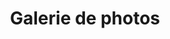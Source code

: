 ---
# Feel free to add content and custom Front Matter to this file.
# To modify the layout, see https://jekyllrb.com/docs/themes/#overriding-theme-defaults

layout: blox
title: Galerie de photos


# Galerie
atelier:
  gallery: 
    mode: masonry
    content: |
      ## Galerie de photos
    photo-class: gallery-lightbox
    photos:
      - url: medias/w800/Lubrification-pivots-marteaux.jpeg
        name: Lubrification pivots marteaux
      
      - url: medias/w800/Belle-photo.jpg
        name: Belle photo
      
      - url: medias/w800/Reglage-etouffoirs.jpg
        name: Réglage étouffoirs
      
      - url: medias/h600/Regarnissage-mortaises.jpg
        name: Regarnissage mortaises
      
      - url: medias/w800/Les-outils-de-l-accordeur-2.jpg
        name: Les outils de l'accordeur 2
      
      - url: medias/w800/Jolie-photo-4.jpg
        name: Jolie photo 4
      
      - url: medias/h600/Collage-mortaises-avant-polissage.jpg
        name: Collage mortaises avant polissage
      
      - url: medias/h600/Collage-des-quelques-capsules-fendues.jpg
        name: Collage des quelques capsules fendues
      
      - url: medias/h600/Decollage-vapeur-feutres-de-mortaises-de-balancier.jpg
        name: Décollage vapeur feutres de mortaises de balancier
      
      - url: medias/w800/Feutres-marteaux-piques-par-l_humidite.jpg
        name: Feutres marteaux piqués par l'humidité
      
      - url: medias/w800/Young-Chang-mecanique-piano-a-queue.jpg
        name: Young Chang mécanique piano à queue
      
      - url: medias/h600/Changement-mortaises-clavier-et-ajustage.jpg
        name: Changement mortaises clavier et ajustage
      
      - url: medias/w800/Belle-photo-3.jpg
        name: Belle photo 3
      
      - url: medias/w800/Touret-a-polir-les-touches-du-clavier.jpg
        name: Touret à polir les touches du clavier
      
      - url: medias/w800/Belle-photo-7.jpg
        name: Belle photo 7
      
      - url: medias/w800/Remplacement-revetements-de-touches-blanches.jpg
        name: Remplacement revêtements de touches blanches
      
      - url: medias/w800/Le-plaisir-d-un-piano-restaure.jpg
        name: Le plaisir d'un piano restauré
      
      - url: medias/w800/Marteaux-abstrait.jpg
        name: Marteaux abstrait
      
      - url: medias/w800/Remontage-des-touches-du-clavier-piano-droit.jpg
        name: Remontage des touches du clavier piano droit
      
      - url: medias/h600/Touche-recalcitrante.jpg
        name: Touche récalcitrante
      
      - url: medias/w800/Feutres-d_enfoncement.jpg
        name: Feutres d'enfoncement
      
      - url: medias/h600/Outil-de-reglage-mecanique-piano-a-queue.jpg
        name: Outil de réglage mécanique piano à queue
      
      - url: medias/h600/Fritz-Dobber-reparation-sauvage.jpg
        name: Fritz Dobber réparation sauvage
      
      - url: medias/w800/Reglage-pilote-mecanique-droit.jpeg
        name: Réglage pilote mécanique droit
      
      - url: medias/w800/Preparation-de-l-outil-pour-harmoniser-et-piquer-les-feutres-des-marteaux.jpg
        name: Préparation de l'outil pour harmoniser et piquer les feutres des marteaux
      
      - url: medias/w800/Attrapes-lanieres-cassees.jpg
        name: Attrapes lanières cassées
      
      - url: medias/h600/Belle-photo-mecanique-piano-droit.jpg
        name: Belle photo mécanique piano droit
      
      - url: medias/w800/Lumiere-matinale.jpg
        name: Lumière matinale
      
      - url: medias/w800/Remontage-clavier.jpeg
        name: Remontage clavier
      
      - url: medias/h600/Installation-systeme-silencieux-Genio.jpg
        name: Installation système silencieux Genio
      
      - url: medias/w800/Obscurite-2.jpg
        name: Obscurité 2
      
      - url: medias/h600/Cordes-basses-rouillees.jpg
        name: Cordes basses rouillées
      
      - url: medias/w800/Cordes-croisees.jpg
        name: Cordes croisées
      
      - url: medias/w800/Pleyel-3Bis-Mecanique.jpg
        name: Pleyel 3Bis Mécanique
      
      - url: medias/w800/Cordes-piano.jpg
        name: Cordes piano
      
      - url: medias/w800/Nettoyage-mecanique-piano-droit.jpg
        name: Nettoyage mécanique piano droit
      
      - url: medias/w800/Belle-couleur.jpg
        name: Belle couleur
      
      - url: medias/w800/Belle-photo-6.jpg
        name: Belle photo 6
      
      - url: medias/w800/Bouclettes-d-accorches.jpg
        name: Bouclettes d'accorches
      
      - url: medias/w800/Outil-pour-percage-des-tetes-de-marteaux-avant-collage.jpg
        name: Outil pour percage des têtes de marteaux avant collage
      
      - url: medias/w800/Diapason.jpg
        name: Diapason
      
      - url: medias/w800/Outil-de-maintien-de-clavier-pour-travailler-en-serie.jpg
        name: Outil de maintien de clavier pour travailler en série
      
      - url: medias/w800/Changement-corde-cassee.jpeg
        name: Changement corde cassée
      
      - url: medias/w800/Regalge-des-attrapes.jpg
        name: Réglage des attrapes
      
      - url: medias/w800/Feutre-de-sourdine.jpg
        name: Feutre de sourdine
      
      - url: medias/w800/Les-outils-de-l-accordeur.jpg
        name: Les outils de l'accordeur
      
      - url: medias/w800/Etouffoir-piano-droit.jpg
        name: Etouffoir piano droit
      
      - url: medias/w800/Pleyel-3Bis-remise-en-cordes.jpg
        name: Pleyel 3Bis remise en cordes
      
      - url: medias/h600/Mecanique-Steinway-and-sons.jpg
        name: Mécanique Steinway and sons
      
      - url: medias/w800/Revettement-de-touche-casse.jpg
        name: Revêtement de touche cassée
      
      - url: medias/w800/Regarnissage-mortaises-enfoncement.jpg
        name: Regarnissage mortaises enfoncement
      
      - url: medias/h600/Yamaha-G2-Dressage-des-touches-noires.jpg
        name: Yamaha G2 Dressage des touches noires
      
      - url: medias/w800/Reglage-mecanique-piano-a-queue.jpeg
        name: Réglage mécanique piano à queue
      
      - url: medias/h600/Jolie-photo-piano-ancien.jpg
        name: Jolie photo piano ancien
      
      - url: medias/w800/Cadre-en-fonte-supportant-la-tension-des-cordes.jpg
        name: Cadre en fonte supportant la tension des cordes
      
      - url: medias/w800/Pianiste-fantome.jpg
        name: Pianiste fantôme
      
      - url: medias/w800/Yamaha-G2-mise-a-niveau-du-clavier-avec-des-mouches-en-papier.jpg
        name: Yamaha G2 mise à niveau du clavier avec des mouches en papier
      
      - url: medias/w800/Cordes-harmonie-piano-a-queue.jpeg
        name: Cordes harmonie piano à queue
      
      - url: medias/w800/Regarnissage-des-mortaises-de-balancier.jpg
        name: Regarnissage des mortaises de balancier
      
      - url: medias/h600/Restauration-mecanique-piano-droit.jpg
        name: Restauration mécanique piano droit
      
      - url: medias/w800/Touche-coloree.jpg
        name: Touche colorée
      
      - url: medias/w800/Chevilles-et-etouffoirs-de-derniere-travee.jpg
        name: Chevilles et étouffoirs de dernière travée
      
      - url: medias/w800/Obscurite.jpg
        name: Obscuritée
      
      - url: medias/w800/Un-autre-point-de-vue.jpg
        name: Un autre point de vue
      
      - url: medias/w800/Accord-apres-restauration-du-clavier.jpg
        name: Accord après restauration du clavier
      
      - url: medias/h600/Nettoyage-Piano-Choiseul-avant-restauration-compete.jpg
        name: Nettoyage Piano Choiseul avant restauration complette
      
      - url: medias/w800/Belle-photo-5.jpg
        name: Belle photo 5
      
      - url: medias/w800/Etouffoirs-piano-a-queue.jpg
        name: Etouffoirs piano à queue
      
      - url: medias/h600/Ajustage-des-mortaises-apres-regarnissage.jpg
        name: Ajustage des mortaises après regarnissage
      
      - url: medias/w800/Mecanique-Renner-piano-droit.jpg
        name: Mécanique Renner piano droit
      
      - url: medias/w800/Preparation-pour-le-remplacement-des-marteaux.jpeg
        name: Préparation pour le remplacement des marteaux
      
      - url: medias/w800/Restauration-meuble-piano-a-queue.jpeg
        name: Restauration meuble piano à queue
      
      - url: medias/w800/Archive-piano-ancestral.jpg
        name: Archive piano ancestral
      
      - url: medias/h600/Installation-boitier-Genio-syteme-silencieux.jpg
        name: Installation boitier Genio sytême silencieux
      
      - url: medias/w800/Mecanique-Yamaha.jpg
        name: Mécanique Yamaha
      
      - url: medias/w800/Belle-photo-8.jpg
        name: Belle photo 8
      

---